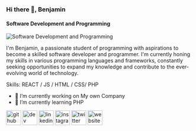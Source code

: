 ### Hi there 👋, Benjamin 
#### Software Development and Programming
![Software Development and Programming](https://www.facebook.com/photo/?fbid=1571375673350564&set=a.156735281481284)

I'm Benjamin, a passionate student of programming with aspirations to become a skilled software developer and programmer. I'm currently honing my skills in various programming languages and frameworks, constantly seeking opportunities to expand my knowledge and contribute to the ever-evolving world of technology.

Skills: REACT / JS / HTML / CSS/ PHP

- 🔭 I’m currently working on My own Company 
- 🌱 I’m currently learning PHP 


[<img src='https://cdn.jsdelivr.net/npm/simple-icons@3.0.1/icons/github.svg' alt='github' height='40'>](https://github.com/benja-keen)  [<img src='https://cdn.jsdelivr.net/npm/simple-icons@3.0.1/icons/dev-dot-to.svg' alt='dev' height='40'>](https://dev.to/benja-keen)  [<img src='https://cdn.jsdelivr.net/npm/simple-icons@3.0.1/icons/linkedin.svg' alt='linkedin' height='40'>](https://www.linkedin.com/in/benjamin-keen/)  [<img src='https://cdn.jsdelivr.net/npm/simple-icons@3.0.1/icons/instagram.svg' alt='instagram' height='40'>](https://www.instagram.com/benjakeen/)  [<img src='https://cdn.jsdelivr.net/npm/simple-icons@3.0.1/icons/twitter.svg' alt='twitter' height='40'>](https://twitter.com/benjee1602)  [<img src='https://cdn.jsdelivr.net/npm/simple-icons@3.0.1/icons/icloud.svg' alt='website' height='40'>](www.keendra2021.wordpress.com)  

